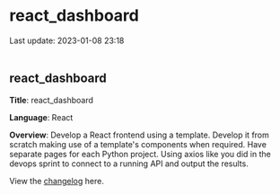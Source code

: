  # react_dashboard
Last update: 2023-01-08 23:18
<br><br>

## react_dashboard

**Title**: react_dashboard

**Language**: React

**Overview**: Develop a React frontend using a template. Develop it from scratch making use of a template's components when required. Have separate pages for each Python project. Using axios like you did in the devops sprint to connect to a running API and output the results.


View the [changelog](changelog.md) here.
